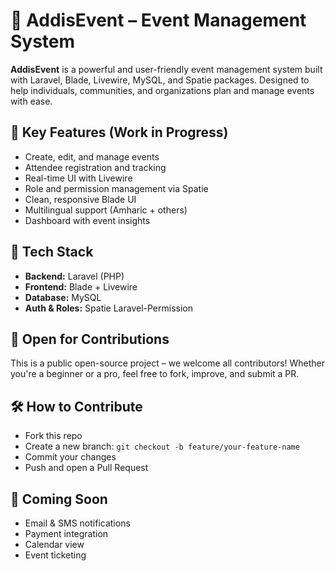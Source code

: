 <!DOCTYPE html>
<html lang="en">

<body>

  <h1 class="emoji">🎉 AddisEvent – Event Management System</h1>
  <p><strong>AddisEvent</strong> is a powerful and user-friendly event management system built with Laravel, Blade, Livewire, MySQL, and Spatie packages. Designed to help individuals, communities, and organizations plan and manage events with ease.</p>

  <section>
    <h2 class="emoji">🚀 Key Features (Work in Progress)</h2>
    <ul>
      <li>Create, edit, and manage events</li>
      <li>Attendee registration and tracking</li>
      <li>Real-time UI with Livewire</li>
      <li>Role and permission management via Spatie</li>
      <li>Clean, responsive Blade UI</li>
      <li>Multilingual support (Amharic + others)</li>
      <li>Dashboard with event insights</li>
    </ul>
  </section>

  <section>
    <h2 class="emoji">🔧 Tech Stack</h2>
    <ul>
      <li><strong>Backend:</strong> Laravel (PHP)</li>
      <li><strong>Frontend:</strong> Blade + Livewire</li>
      <li><strong>Database:</strong> MySQL</li>
      <li><strong>Auth & Roles:</strong> Spatie Laravel-Permission</li>
    </ul>
  </section>

  <section>
    <h2 class="emoji">🤝 Open for Contributions</h2>
    <p>This is a public open-source project – we welcome all contributors! Whether you're a beginner or a pro, feel free to fork, improve, and submit a PR.</p>
  </section>

  <section>
    <h2 class="emoji">🛠️ How to Contribute</h2>
    <ul>
      <li>Fork this repo</li>
      <li>Create a new branch: <code>git checkout -b feature/your-feature-name</code></li>
      <li>Commit your changes</li>
      <li>Push and open a Pull Request</li>
    </ul>
  </section>

  <section>
    <h2 class="emoji">📌 Coming Soon</h2>
    <ul>
      <li>Email & SMS notifications</li>
      <li>Payment integration</li>
      <li>Calendar view</li>
      <li>Event ticketing</li>
    </ul>
  </section>

</body>
</html>
